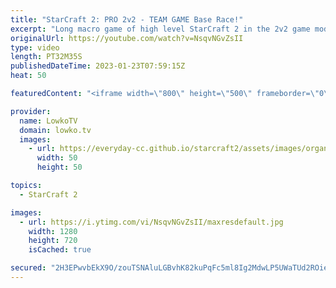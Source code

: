 ```yaml
---
title: "StarCraft 2: PRO 2v2 - TEAM GAME Base Race!"
excerpt: "Long macro game of high level StarCraft 2 in the 2v2 game mode, between XY & MacSed and Trigger & Nina.   Best-of-7 between Serral & Oliveira vs Maru & Solar: https://youtu.be/r7vTyyXnGC0  Support my work: https://patreon.com/lowkotv Lowko Merch: https://lowko.shop  My YouTube channels: @LowkoTV @MoreLowko"
originalUrl: https://youtube.com/watch?v=NsqvNGvZsII
type: video
length: PT32M35S
publishedDateTime: 2023-01-23T07:59:15Z
heat: 50

featuredContent: "<iframe width=\"800\" height=\"500\" frameborder=\"0\" src=\"https://www.youtube.com/embed/NsqvNGvZsII\" allow=\"accelerometer; autoplay; encrypted-media; gyroscope; picture-in-picture\" allowfullscreen></iframe>"

provider:
  name: LowkoTV
  domain: lowko.tv
  images:
    - url: https://everyday-cc.github.io/starcraft2/assets/images/organizations/lowko.tv-50x50.jpg
      width: 50
      height: 50

topics:
  - StarCraft 2

images:
  - url: https://i.ytimg.com/vi/NsqvNGvZsII/maxresdefault.jpg
    width: 1280
    height: 720
    isCached: true

secured: "2H3EPwvbEkX9O/zouTSNAluLGBvhK82kuPqFc5ml8Ig2MdwLP5UWaTUd2ROieyFPc2+5Wp7YmxLo72uQ+dsd4laWSHKkicow4IMIPTfOR+ibmeuxU8BmoL3hSoalgYgTHXUm51wrtpHPmEIx70/zV292wL36ORnWoSo5n7fmPRoCo9/mXeEC4Vx8qXagAw6lvsNnUVxCkn8ibE1iWbY/xNCqE2x29DjdiGHeO/jnM7wmjLcdMio0SCvc12QVznG8Co6HLG1zK6NjByAZDT6JOah4vmcJF3yZ9lVwUasvwme/leuL9F51IvrO5wOBb+SxwKmhVZmS2xcYNbRF1MTXCjT1O7j0li44jm0EMUKKJ6CxrRNokiIz1ycL8Em0v+yxfEF6mQZifl4msJNRNSjTtq7Tz5ZmmvsgV0huIeLeAkE=;uq9aAkL8X1wRuShdDt2T8g=="
---
```


